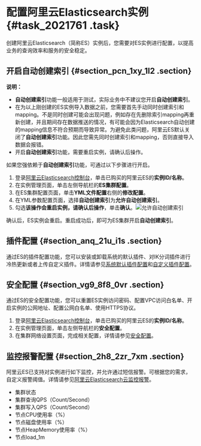 # 配置阿里云Elasticsearch实例 {#task_2021761 .task}

创建阿里云Elasticsearch（简称ES）实例后，您需要对ES实例进行配置，以提高业务的查询效率和服务的安全稳定。

## 开启自动创建索引 {#section_pcn_1xy_1l2 .section}

**说明：** 

-   **自动创建索引**功能一般适用于测试，实际业务中不建议您开启**自动创建索引**。
-   在为以上刚创建的ES实例导入数据之前，您需要首先手动同时创建索引和mapping。不是同时创建可能会出现问题，例如存在先删除索引mapping再重新创建，并且期间存在数据推送的情况，有可能会因为Elasticsearch自动创建的mapping信息不符合预期而导致异常。为避免此类问题，阿里云ES默认关闭了**自动创建索引**功能。因此您需先同时创建索引和mapping，否则直接导入数据会报错。
-   开启**自动创建索引**功能，需要重启实例，请确认后操作。

如果您强依赖于**自动创建索引**功能，可通过以下步骤进行开启。

1.  登录[阿里云Elasticsearch控制台](https://elasticsearch.console.aliyun.com/)，单击已购买的阿里云ES的**实例ID/名称**。
2.  在实例管理页面，单击左侧导航栏的**ES集群配置**。
3.  在ES集群配置页面，单击**YML文件配置**右侧的**修改配置**。
4.  在YML参数配置页面，选择**自动创建索引**为**允许自动创建索引**。
5.  勾选**该操作会重启实例，请确认后操作**，单击**确认**。![允许自动创建索引](http://static-aliyun-doc.oss-cn-hangzhou.aliyuncs.com/assets/img/1605396/156878702058773_zh-CN.png)

 确认后，ES实例会重启。重启成功后，即可为ES集群开启**自动创建索引**。

## 插件配置 {#section_anq_21u_i1s .section}

通过ES的插件配置功能，您可以安装或卸载系统的默认插件、对IK分词插件进行冷热更新或者上传自定义插件。详情请参见[系统默认插件配置](../../../../cn.zh-CN/实例/插件配置/系统默认插件列表/系统默认插件列表.md#)和[自定义插件配置](../../../../cn.zh-CN/实例/插件配置/自定义插件列表.md#)。

## 安全配置 {#section_vg9_8f8_0vr .section}

通过ES的安全配置功能，您可以重置ES实例访问密码、配置VPC访问白名单、开启实例的公网地址、配置公网白名单、使用HTTPS协议。

1.  登录[阿里云Elasticsearch控制台](https://elasticsearch.console.aliyun.com/)，单击已购买的阿里云ES的**实例ID/名称**。
2.  在实例管理页面，单击左侧导航栏的**安全配置**。
3.  在集群网络设置页面，完成相关配置，详情请参见[安全配置](../../../../cn.zh-CN/实例/安全配置.md#)。

## 监控报警配置 {#section_2h8_2zr_7xm .section}

阿里云ES已支持对实例进行如下监控，并允许通过短信报警。可根据您的需求，自定义报警阈值。详情请参见[阿里云Elasticsearch云监控报警](../../../../cn.zh-CN/监控报警/阿里云Elasticsearch云监控报警.md#)。

-   集群状态
-   集群查询QPS（Count/Second）
-   集群写入QPS（Count/Second）
-   节点CPU使用率（%）
-   节点磁盘使用率（%）
-   节点HeapMemory使用率（%）
-   节点load\_1m

